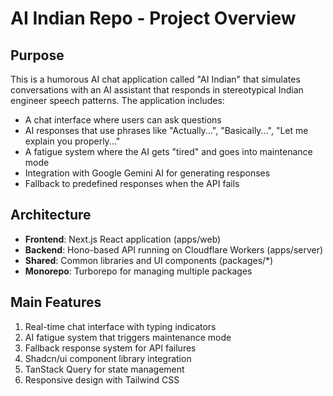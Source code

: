 # AI Indian Repo - Project Overview

## Purpose
This is a humorous AI chat application called "AI Indian" that simulates conversations with an AI assistant that responds in stereotypical Indian engineer speech patterns. The application includes:

- A chat interface where users can ask questions
- AI responses that use phrases like "Actually...", "Basically...", "Let me explain you properly..."
- A fatigue system where the AI gets "tired" and goes into maintenance mode
- Integration with Google Gemini AI for generating responses
- Fallback to predefined responses when the API fails

## Architecture
- **Frontend**: Next.js React application (apps/web)
- **Backend**: Hono-based API running on Cloudflare Workers (apps/server)
- **Shared**: Common libraries and UI components (packages/*)
- **Monorepo**: Turborepo for managing multiple packages

## Main Features
1. Real-time chat interface with typing indicators
2. AI fatigue system that triggers maintenance mode
3. Fallback response system for API failures
4. Shadcn/ui component library integration
5. TanStack Query for state management
6. Responsive design with Tailwind CSS
